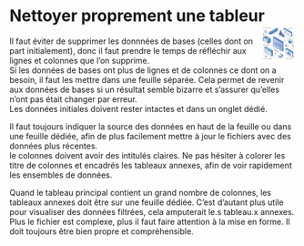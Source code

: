 # Nettoyer proprement une tableur<a href="../"><img src="../../assets/atomicDs.png" alt="Data science" align="right" height="64px"></a>
Il faut éviter de supprimer les donnnées de bases (celles dont on part initialement), donc il faut prendre le temps de réfléchir aux lignes et colonnes que l’on supprime.  
Si les données de bases ont plus de lignes et de colonnes ce dont on a besoin, il faut les mettre dans une feuille séparée. Cela permet de revenir aux données de bases si un résultat semble bizarre et s’assurer qu’elles n’ont pas était changer par erreur.  
Les données initiales doivent rester intactes et dans un onglet dédié.  

Il faut toujours indiquer la source des données en haut de la feuille ou dans une feuille dédiée, afin de plus facilement mettre à jour le fichiers avec des données plus récentes.  
le colonnes doivent avoir des intitulés claires<!-- (tous les mots utiles à la compréhenssion) -->. Ne pas hésiter à colorer les titre de colonnes et encadrés les tableaux annexes, afin de voir rapidement les ensembles de données.

Quand le tableau principal contient un grand nombre de colonnes, les tableaux annexes doit être sur une feuille dédiée. C’est d’autant plus utile pour visualiser des données filtrées, cela amputerait le.s tableau.x annexes. Plus le fichier est complexe, plus il faut faire attention à la mise en forme. Il doit toujours être bien propre et compréhensible.